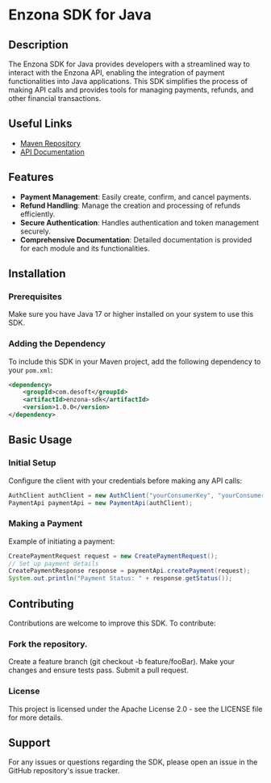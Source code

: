 # Enzona SDK for Java

## Description
The Enzona SDK for Java provides developers with a streamlined way to interact with the Enzona API, enabling the integration of payment functionalities into Java applications. This SDK simplifies the process of making API calls and provides tools for managing payments, refunds, and other financial transactions.

## Useful Links
- [Maven Repository](https://central.sonatype.com/artifact/io.github.alejo2075/enzona-sdk)
- [API Documentation](https://your-username.github.io/your-repository/)

## Features
- **Payment Management**: Easily create, confirm, and cancel payments.
- **Refund Handling**: Manage the creation and processing of refunds efficiently.
- **Secure Authentication**: Handles authentication and token management securely.
- **Comprehensive Documentation**: Detailed documentation is provided for each module and its functionalities.

## Installation

### Prerequisites
Make sure you have Java 17 or higher installed on your system to use this SDK.

### Adding the Dependency
To include this SDK in your Maven project, add the following dependency to your `pom.xml`:

``` xml
<dependency>
    <groupId>com.desoft</groupId>
    <artifactId>enzona-sdk</artifactId>
    <version>1.0.0</version>
</dependency>
```

## Basic Usage
### Initial Setup
Configure the client with your credentials before making any API calls:

``` java
AuthClient authClient = new AuthClient("yourConsumerKey", "yourConsumerSecret");
PaymentApi paymentApi = new PaymentApi(authClient);
```

### Making a Payment
Example of initiating a payment:

``` java
CreatePaymentRequest request = new CreatePaymentRequest();
// Set up payment details
CreatePaymentResponse response = paymentApi.createPayment(request);
System.out.println("Payment Status: " + response.getStatus());
```

## Contributing
Contributions are welcome to improve this SDK. To contribute:

### Fork the repository.
Create a feature branch (git checkout -b feature/fooBar).
Make your changes and ensure tests pass.
Submit a pull request.

### License
This project is licensed under the Apache License 2.0 - see the LICENSE file for more details.

## Support
For any issues or questions regarding the SDK, please open an issue in the GitHub repository's issue tracker.